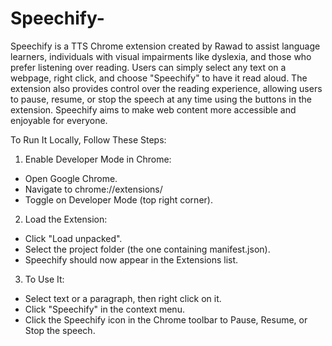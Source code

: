 # Speechify-

Speechify is a TTS Chrome extension created by Rawad to assist language learners,
individuals with visual impairments like dyslexia, and those who prefer listening over reading.
Users can simply select any text on a webpage, right click, and choose "Speechify" to have it read aloud.
The extension also provides control over the reading experience, allowing users to pause, resume, or stop the speech at any time using the buttons in the extension.
Speechify aims to make web content more accessible and enjoyable for everyone.

To Run It Locally, Follow These Steps:

1. Enable Developer Mode in Chrome:
 * Open Google Chrome.
 * Navigate to chrome://extensions/
 * Toggle on Developer Mode (top right corner).

2. Load the Extension:
 * Click "Load unpacked".
 * Select the project folder (the one containing manifest.json).
 * Speechify should now appear in the Extensions list.

3. To Use It:
 * Select text or a paragraph, then right click on it.
 * Click "Speechify" in the context menu.
 * Click the Speechify icon in the Chrome toolbar to Pause, Resume, or Stop the speech.
